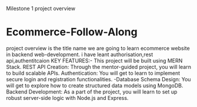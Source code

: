 Milestone 1 project overview

# Ecommerce-Follow-Along
project overview is the title name
we are going to learn ecommerce website in backend web-development.
i have leant authorisation,rest api,authentitcaion
KEY FEATURES:-
This project will be built using MERN Stack.
REST API Creation: Through the mentor-guided project, you will learn to build scalable APIs.
Authentication: You will get to learn to implement secure login and registration functionalities. -Database Schema Design: You will get to explore how to create structured data models using MongoDB.
Backend Development: As a part of the project, you will learn to set up robust server-side logic with Node.js and Express.

